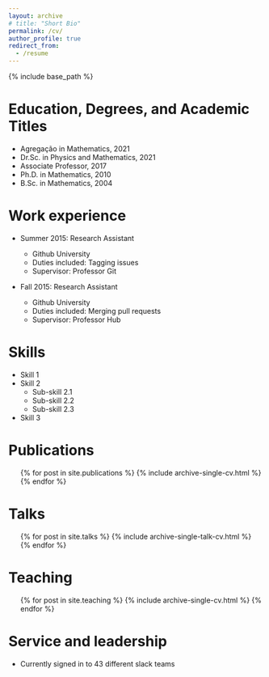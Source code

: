 ```yaml
---
layout: archive
# title: "Short Bio"
permalink: /cv/
author_profile: true
redirect_from:
  - /resume
---
```


{% include base_path %}

Education, Degrees, and Academic Titles
======
* Agregação in Mathematics, 2021
* Dr.Sc. in Physics and Mathematics,  2021
* Associate Professor, 2017
* Ph.D. in Mathematics, 2010
* B.Sc. in Mathematics, 2004




Work experience
======
* Summer 2015: Research Assistant
  * Github University
  * Duties included: Tagging issues
  * Supervisor: Professor Git

* Fall 2015: Research Assistant
  * Github University
  * Duties included: Merging pull requests
  * Supervisor: Professor Hub
  
Skills
======
* Skill 1
* Skill 2
  * Sub-skill 2.1
  * Sub-skill 2.2
  * Sub-skill 2.3
* Skill 3

Publications
======
  <ul>{% for post in site.publications %}
    {% include archive-single-cv.html %}
  {% endfor %}</ul>
  
Talks
======
  <ul>{% for post in site.talks %}
    {% include archive-single-talk-cv.html %}
  {% endfor %}</ul>
  
Teaching
======
  <ul>{% for post in site.teaching %}
    {% include archive-single-cv.html %}
  {% endfor %}</ul>
  
Service and leadership
======
* Currently signed in to 43 different slack teams
